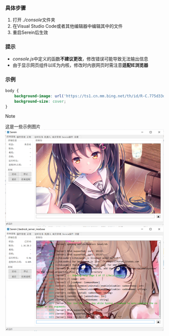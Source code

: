 
### 具体步骤

1. 打开 *./console*文件夹
2. 在Visual Studio Code或者其他编辑器中编辑其中的文件
3. 重启Serein后生效

### 提示

- *console.js*中定义的函数**不建议更改**，修改错误可能导致无法输出信息
- 由于显示网页组件以IE为内核，修改时内嵌网页时需注意**适配IE浏览器**

### 示例

```css
body {
    background-image: url('https://ts1.cn.mm.bing.net/th/id/R-C.775d33d222ea64b8a064542a67b93b2c?rik=Ue%2bT%2b5IB0mbmGw&riu=http%3a%2f%2fi1.hdslb.com%2fbfs%2farchive%2fb507af1d27b82cc5ffab2b58ad1eb8aff1509b22.jpg&ehk=nvlf29MJ3PJZwOxMO0ugrFHPaXH2mhUkyywPP1u7rhM%3d&risl=&pid=ImgRaw&r=0');
    background-size: cover;
}
```

>[!NOTE]
这是一些示例图片  
![自定义背景图](../imgs/Tutorial/CustomConsole/1.png)
![自定义背景图2](../imgs/Tutorial/CustomConsole/2.png)
